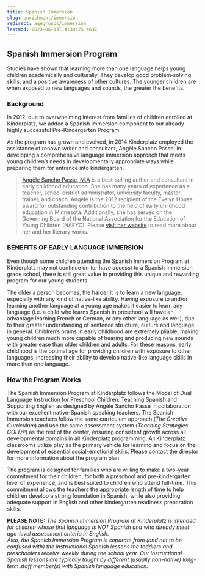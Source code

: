 ```yaml
---
title: Spanish Immersion
slug: enrichment/immersion
redirect: agegroups/immersion
lastmod: 2023-06-13T14:38:25.463Z
---
```

## Spanish Immersion Program

Studies have shown that learning more than one language helps young children academically and culturally. They develop good problem‐solving skills, and a positive awareness of other cultures. The younger children are when exposed to new languages and sounds, the greater the benefits.

### Background

In 2012, due to overwhelming interest from families of children enrolled at Kinderplatz, we added a Spanish immersion component to our already highly successful Pre-Kindergarten Program.

As the program has grown and evolved, in 2014 Kinderplatz employed the assistance of renown writer and consultant, Angèle Sancho Passe, in developing a comprehensive language immersion approach that meets young children’s needs in developmentally appropriate ways while preparing them for entrance into kindergarten.

> [Angèle Sancho Passe, M.A](http://www.angelesanchopasse.com/) is a best-selling author and consultant in early childhood education. She has many years of experience as a teacher, school district administrator, university faculty, master trainer, and coach. Angèle is the 2012 recipient of the Evelyn House award for outstanding contribution to the field of early childhood education in Minnesota. Additionally, she has served on the Governing Board of the National Association for the Education of Young Children (NAEYC). Please [visit her website](http://www.angelesanchopasse.com/) to read more about her and her literary works.

### BENEFITS OF EARLY LANGUAGE IMMERSION

Even though some children attending the Spanish Immersion Program at Kinderplatz may not continue on (or have access) to a Spanish immersion grade school, there is still great value in providing this unique and rewarding program for our young students.

The older a person becomes, the harder it is to learn a new language, especially with any kind of native-like ability. Having exposure to and/or learning another language at a young age makes it easier to learn any language (i.e. a child who learns Spanish in preschool will have an advantage learning French or German, or any other language as well), due to their greater understanding of sentence structure, culture and language in general. Children’s brains in early childhood are extremely pliable, making young children much more capable of hearing and producing new sounds with greater ease than older children and adults. For these reasons, early childhood is the optimal age for providing children with exposure to other languages, increasing their ability to develop native-like language skills in more than one language.

### How the Program Works

The Spanish Immersion Program at Kinderplatz follows the Model of Dual Language Instruction for Preschool Children: Teaching Spanish and Supporting English as designed by Angèle Sancho Passe in collaboration with our excellent native-Spanish speaking teachers. The Spanish Immersion teachers follow the same curriculum approach (*The Creative Curriculum*) and use the same assessment system (*Teaching Strategies GOLD®*) as the rest of the center, ensuring consistent growth across all developmental domains in all Kinderplatz programming. All Kinderplatz classrooms utilize play as the primary vehicle for learning and focus on the development of essential social-emotional skills. Please contact the director for more information about the program plan.

The program is designed for families who are willing to make a two-year commitment for their children, for both a preschool and pre-kindergarten level of experience, and is best suited to children who attend full-time. This commitment allows the teachers the appropriate length of time to help children develop a strong foundation in Spanish, while also providing adequate support in English and other kindergarten readiness preparation skills.

**PLEASE NOTE:** *The Spanish Immersion Program at Kinderplatz is intended for children whose first language is NOT Spanish and who already meet age-level assessment criteria in English.\
Also, the Spanish Immersion Program is separate from (and not to be confused with) the instructional Spanish lessons the toddlers and preschoolers receive weekly during the school year. Our instructional Spanish lessons are typically taught by different (usually non-native) long-term staff member(s) with Spanish language education.*